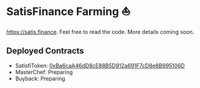 # SatisFinance Farming ⛵

https://satis.finance. Feel free to read the code. More details coming soon.

## Deployed Contracts

- SatisfiToken: [0xBa6caA46dD8cE88B5D912a691F7cD8e8B995106D](https://bscscan.com/address/0xBa6caA46dD8cE88B5D912a691F7cD8e8B995106D)
- MasterChef: Preparing
- Buyback: Preparing

